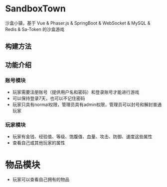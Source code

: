 # SandboxTown

沙盒小镇，基于 Vue & Phaser.js & SpringBoot & WebSocket & MySQL & Redis & Sa-Token 的沙盒游戏

## 构建方法



## 功能介绍

### 账号模块

- 玩家需要注册账号（提供用户名和密码）和登录账号才能进行游戏
- 可以保持登录7天，也可以不记住密码
- 玩家只具有normal权限，管理员具有admin权限，管理员可以封号和解封普通玩家

### 玩家模块

- 玩家有金钱、经验值、等级、饱腹值、血量、攻击、防御、速度这些属性
- 查看自己或其他玩家的属性

# 物品模块

- 玩家可以查看自己拥有的物品